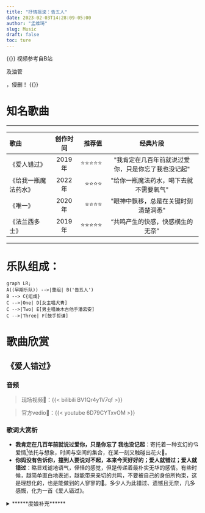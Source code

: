 ```yaml
---
title: "抒情摇滚：告五人"
date: 2023-02-03T14:28:09-05:00
author: "孟维琦"
slug: Music
draft: false
toc: ture
---
```



{{<block class="reminder">}}
视频参考自B站

[佐罗桑Zorro]: https://space.bilibili.com/24192178?spm_id_from=333.337.search-card.all.click	"佐罗桑Zorro"

及油管

[相信音樂BinMusic]: https://www.youtube.com/@binmusictaipei	"@binmusictaipei"

，侵删！
{{<end>}}



# 知名歌曲

---

| 歌曲  | 创作时间  | 推荐值 | 经典片段 |
| :------------ |:---------------:| -----:| :-----------: |
| 《爱人错过》    |  2019年  | ⭐⭐⭐⭐⭐ | "我肯定在几百年前就说过爱你，只是你忘了我也没记起" |
| 《给我一瓶魔法药水》    |  2022年  |   ⭐⭐⭐⭐ | "给你一瓶魔法药水，喝下去就不需要氧气" |
| 《唯一》 | 2020年    |    ⭐⭐⭐⭐ | "眼神中飘移，总是在关键时刻清楚洞悉" |
| 《法兰西多士》 |  2019年  |    ⭐⭐⭐⭐⭐ | “共鸣产生的快感，快感横生的无奈” |

---

# 乐队组成：

```mermaid
graph LR;
A((早期乐队)) -->|重组| B('告五人')
B --> C{组成}
C -->|One| D[女主唱犬青]
C -->|Two| E[男主唱兼木吉他手潘云安]
C -->|Three| F[鼓手哲谦]
```



# 歌曲欣赏



## 《爱人错过》

### 音频

>现场视频:link:：{{< bilibili BV1Qr4y1V7qf >}}

> 官方vedio:link:：{{< youtube 6D79CYTxvOM >}}

### 歌词大赏析

- **我肯定在几百年前就说过爱你，只是你忘了 我也没记起**：寄托着一种玄幻的:cupid:爱情[^1]依托与想象，时间与空间的集合，在某一刻又触碰出花火:stars:。
- **你妈没有告诉你，撞到人要说对不起，本来今天好好的；爱人就错过；爱人就错过**：略显戏谑地语气，怪怪的感觉，但是传递着最朴实无华的感情。有些时候，越简单直白地表述，越能带来亲切的共鸣，不要被自己的身份所拘束，这是理想化的，也是能做到的人寥寥的:balloon:。多少人为此错过、遗憾且无奈，几多感慨，化为一首《爱人错过》。

<details> <summary>******度娘补充******</summary>《我肯定在几百年前就说过爱你》除了谈论速食爱情外，也触及到了各种不同爱的切面，无论亲情、友情、爱情，都完整浓缩在了专辑里 。序曲《爱人错过》在迷幻摇滚的曲风之中，融入了“你妈没有告诉你，撞到人要说对不起”这样鬼马俏皮的小学生式歌词，使其具有了互联网传播的“网感”。
    《爱人错过》的创作是在一次观影后的灵感迸发，潘云安在看完日本导演新海诚执导的电影《你的名字》后，在回家时边骑机车边喃喃自语，于是诞生了该曲的第一句歌词“我肯定在几百年前就说过爱你”，这句歌词同时也是该曲所属专辑的名字。除此之外，潘云安还将儿时台湾省宜兰县复古的骂人说法“你妈没有跟你说喔，撞到人要说对不起，没看电视也要有常识”转化为了歌词。





## 《法兰西多士》

### 音频

>现场视频:link:：{{< bilibili BV11F411c7aS >}}

> 官方vedio:link:：{{< youtube Chua3NCdFGA >}}

### 歌词大赏析

- **有人生来就肆无忌惮，所有问候都成为挚爱；有人生来为一人而活，所有善意都拒于门外**：有些人的终点可能是某些人的起点，无谓的比较，重要的是自己过得精彩，每个人有自己的境遇。
- **共鸣产生的快感，快感横生的无奈:disappointed_relieved:；投胎转世的期待，最后都变成麻烦:smiling_imp:**：精辟的语言概括了饮食男女们的心路历程，简而奢。“麻烦”何来？取其本质，思想使然，精神世界的培养无止境。当然，于个人而言，万不可取其共性而忽略个体的差异性，否则生搬硬套的所谓的“爱情准则”，如鱼饮水，冷暖自知:thought_balloon:咯！

<details> <summary>******小插曲******</summary>
    网传，这是一首讲述出轨约炮心路历程的歌。详见：https://www.zhihu.com/question/332126315吧，哈哈哈。





## 《带我去找夜生活》

<details> <summary>******说明******</summary>
    入坑第一曲，超级有共鸣，就像“共鸣产生的快感，快感横生的无奈”一般

### 音频

>现场视频：{{< bilibili BV1494y1R7L2 >}}

> 官方vedio:link:：{{< youtube W9Fq1HC_5hg >}}
>
> 官方vedio（健康版）:link:：{{< youtube aYWliwPRsnQ >}}

### 歌词大赏析

- **形同虚设的时间，在你眼里成为了无限；青春充满了不眠，是为了追寻更多的明天**：深夜失眠几多感伤，是为了更好的明天，轻松的人怎么会失眠呢？
- **如果你还没有睡，如果我还不停追；如果清醒是种罪，就把誓言带走 换承诺不回**：成年人的世界，多少讯息注入，但是自己的想法需要沉寂下来真正的沉淀；又是所谓的清醒，不过是糊弄自己的一份面具，戴久了 撕不下来了；轻易许下的那不是誓言，一拍而定的也谈不上理想。
- **如果你真是一切，如同我真是绝对，如果夜:new_moon:留下暧昧，让你我不再挂念，最后成全每个谁**：对于爱情[^1]，初恋有初恋的懵懂无知，白月光和朱砂痣，到底最后是谁成全了谁，有些问题可以逃避，但是有些问题，成年人必须直面，并且必须单独处理，这才是属于你的成人礼；慕然回首，无形之中已经改变了很多，很多...；懂得太多智商可能变成狗熊，还是把当下做好，思虑周全，尽力而为之，不留遗憾。



## 《给你一瓶魔法药水》

### 音频

>现场视频:link:：{{< bilibili BV1VW4y1Y7cG >}}

> 官方vedio:link:：{{< youtube lPKjHE6KjYY >}}

### 歌词大赏析

- **给你一瓶魔法药水，喝下去就不需要氧气**：寄托着一种玄幻的:cupid:爱情[^1]依托与想象。

- **我们一起去太空:moon:旅行，宇宙的有趣我才不在意，我在意的是 你牵我的手 而乱跳的心**：心境决定了心情，快乐源泉在于对的人。



# 乐队照片集锦

:small_orange_diamond:{{<figure src="/image/音乐/告五人/潘云安.jpg" caption="潘云安">}}


:small_orange_diamond:{{<figure src="/image/音乐/告五人/犬青.jpg" caption="犬青">}}

:small_orange_diamond:{{<figure src="/image/音乐/告五人/哲谦.jpg" caption="哲谦">}}


:small_orange_diamond:{{<figure src="/image/音乐/告五人/爱人错过1.jpg" caption="爱人错过1">}}

:small_orange_diamond:{{<figure src="/image/音乐/告五人/爱人错过2.jpg" caption="爱人错过2">}}

:small_orange_diamond:{{<figure src="/image/音乐/告五人/爱人错过3.jpg" caption="爱人错过3">}}

:small_orange_diamond:{{<figure src="/image/音乐/告五人/宣传照1.jpg" caption="宣传照1">}}

:small_orange_diamond:{{<figure src="/image/音乐/告五人/宣传照2.jpg" caption="宣传照2">}}
:small_orange_diamond:{{<figure src="/image/音乐/告五人/宣传照3.jpg" caption="宣传照3">}}

{{<figure src="/image/音乐/告五人/日常合影1.jpg" caption="日常合影1">}}

{{<figure src="/image/音乐/告五人/日常合影2.jpg" caption="日常合影2">}}
{{<figure src="/image/音乐/告五人/日常合影3.jpg" caption="日常合影3">}}





------




[^1]: 古往今来人类从未研究透彻的一类话题
